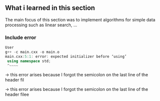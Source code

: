 ## What i learned in this section

The main focus of this section was to implement algorithms for simple data processing such as linear search, ...

### Include error

```c++
User
g++ -c main.cxx -o main.o
main.cxx:5:1: error: expected initializer before ‘using’
 using namespace std;
 ^~~~~
```

-> this error arises because I forgot the semicolon on the last line of the header fil

-> this error arises because I forgot the semicolon on the last line of the header filee
